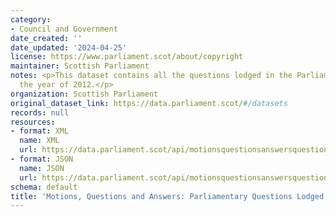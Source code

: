 ```yaml
---
category:
- Council and Government
date_created: ''
date_updated: '2024-04-25'
license: https://www.parliament.scot/about/copyright
maintainer: Scottish Parliament
notes: <p>This dataset contains all the questions lodged in the Parliament during
  the year of 2012.</p>
organization: Scottish Parliament
original_dataset_link: https://data.parliament.scot/#/datasets
records: null
resources:
- format: XML
  name: XML
  url: https://data.parliament.scot/api/motionsquestionsanswersquestions?year=2012
- format: JSON
  name: JSON
  url: https://data.parliament.scot/api/motionsquestionsanswersquestions?year=2012
schema: default
title: 'Motions, Questions and Answers: Parliamentary Questions Lodged (2012)'
---
```

